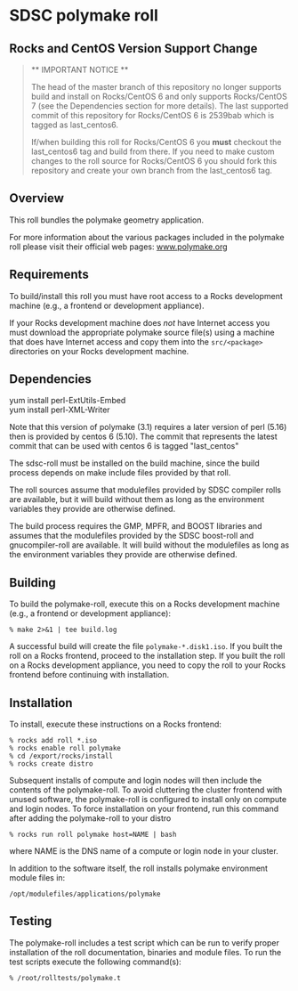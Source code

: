 # SDSC polymake roll

## Rocks and CentOS Version Support Change

> ** IMPORTANT NOTICE **
>
> The head of the master branch of this repository no longer supports build
> and install on Rocks/CentOS 6 and only supports Rocks/CentOS 7 
> (see the Dependencies section for more details). The last
> supported commit of this repository for Rocks/CentOS 6 is 2539bab
> which is tagged as last\_centos6.
>
> If/when building this roll for Rocks/CentOS 6 you **must** checkout the
> last\_centos6 tag and build from there. If you need to make custom
> changes to the roll source for Rocks/CentOS 6 you should fork this repository
> and create your own branch from the 
> last\_centos6 tag.

## Overview

This roll bundles the polymake geometry application.

For more information about the various packages included in the polymake roll please visit their official web pages: www.polymake.org


## Requirements

To build/install this roll you must have root access to a Rocks development
machine (e.g., a frontend or development appliance).

If your Rocks development machine does *not* have Internet access you must
download the appropriate polymake source file(s) using a machine that does
have Internet access and copy them into the `src/<package>` directories on your
Rocks development machine.


## Dependencies

yum install perl-ExtUtils-Embed<br>
yum install perl-XML-Writer

Note that this version of polymake (3.1) requires a later version of perl (5.16) then is provided by centos 6 (5.10). The commit that represents the latest commit that can be used with centos 6 is tagged "last_centos"

The sdsc-roll must be installed on the build machine, since the build process
depends on make include files provided by that roll.

The roll sources assume that modulefiles provided by SDSC compiler
rolls are available, but it will build without them as long as the environment
variables they provide are otherwise defined.

The build process requires the GMP, MPFR, and BOOST libraries and assumes that
the modulefiles provided by the SDSC boost-roll and gnucompiler-roll are available.  It will build without
the modulefiles as long as the environment variables they provide are otherwise
defined.


## Building

To build the polymake-roll, execute this on a Rocks development
machine (e.g., a frontend or development appliance):

```shell
% make 2>&1 | tee build.log
```

A successful build will create the file `polymake-*.disk1.iso`.  If you built the
roll on a Rocks frontend, proceed to the installation step. If you built the
roll on a Rocks development appliance, you need to copy the roll to your Rocks
frontend before continuing with installation.

## Installation

To install, execute these instructions on a Rocks frontend:

```shell
% rocks add roll *.iso
% rocks enable roll polymake
% cd /export/rocks/install
% rocks create distro
```

Subsequent installs of compute and login nodes will then include the contents
of the polymake-roll.  To avoid cluttering the cluster frontend with unused
software, the polymake-roll is configured to install only on compute and
login nodes. To force installation on your frontend, run this command after
adding the polymake-roll to your distro

```shell
% rocks run roll polymake host=NAME | bash
```

where NAME is the DNS name of a compute or login node in your cluster.

In addition to the software itself, the roll installs polymake environment
module files in:

```shell
/opt/modulefiles/applications/polymake
```


## Testing

The polymake-roll includes a test script which can be run to verify proper
installation of the roll documentation, binaries and module files. To
run the test scripts execute the following command(s):

```shell
% /root/rolltests/polymake.t 
```
